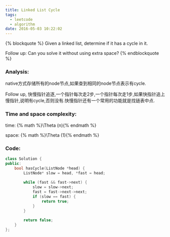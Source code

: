 ```yaml
---
title: Linked List Cycle
tags:
  - leetcode
  - algorithm
date: 2016-05-03 10:22:02
---
```

{% blockquote %}
Given a linked list, determine if it has a cycle in it.

Follow up:
Can you solve it without using extra space?
{% endblockquote %}
<!-- more -->
### Analysis:
native方式存储所有的node节点,如果查到相同的node节点表示有cycle.

Follow up, 快慢指针追逐,一个指针每次走2步,一个指针每次走1步,如果快指针追上慢指针,说明有cycle,否则没有.快慢指针还有一个常用的功能就是找链表中点.
### Time and space complexity:
time: {% math %}\Theta (n){% endmath %}

space: {% math %}\Theta (1){% endmath %}
### Code:
```cpp
class Solution {
public:
    bool hasCycle(ListNode *head) {
        ListNode* slow = head, *fast = head;
        
        while (fast && fast->next) {
            slow = slow->next;
            fast = fast->next->next;
            if (slow == fast) {
                return true;
            }
        }
        
        return false;
    }
};
```
